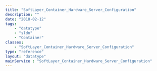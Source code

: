```yaml
---
title: "SoftLayer_Container_Hardware_Server_Configuration"
description: ""
date: "2018-02-12"
tags:
    - "datatype"
    - "sldn"
    - "Container"
classes:
    - "SoftLayer_Container_Hardware_Server_Configuration"
type: "reference"
layout: "datatype"
mainService : "SoftLayer_Container_Hardware_Server_Configuration"
---
```

